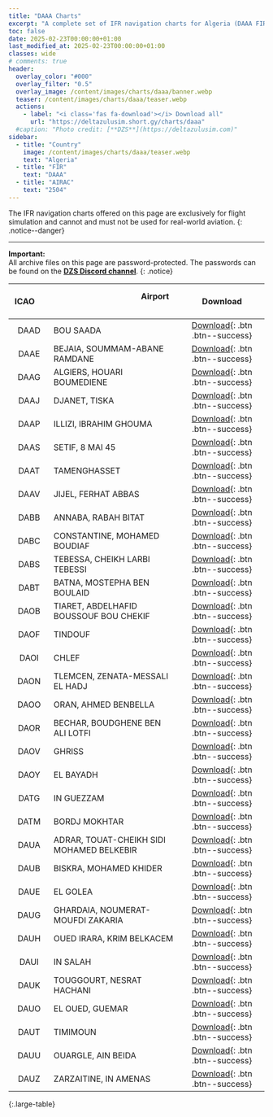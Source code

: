 ```yaml
---
title: "DAAA Charts"
excerpt: "A complete set of IFR navigation charts for Algeria (DAAA FIR) from Jeppesen available for download."
toc: false
date: 2025-02-23T00:00:00+01:00
last_modified_at: 2025-02-23T00:00:00+01:00
classes: wide
# comments: true
header:
  overlay_color: "#000"
  overlay_filter: "0.5"
  overlay_image: /content/images/charts/daaa/banner.webp
  teaser: /content/images/charts/daaa/teaser.webp
  actions:
    - label: "<i class='fas fa-download'></i> Download all"
      url: "https://deltazulusim.short.gy/charts/daaa"
  #caption: "Photo credit: [**DZS**](https://deltazulusim.com)"
sidebar:
  - title: "Country"
    image: /content/images/charts/daaa/teaser.webp
    text: "Algeria"
  - title: "FIR"
    text: "DAAA"
  - title: "AIRAC"
    text: "2504"
---
```


The IFR navigation charts offered on this page are exclusively for flight simulation and cannot and must not be used for real-world aviation.
{: .notice--danger}

--- 

**Important:** <br />All archive files on this page are password-protected. The passwords can be found on the [**DZS Discord channel**](https://discord.gg/Sf7Pkg4b).
{: .notice}

| &nbsp; &nbsp; &nbsp;  ICAO   &nbsp; &nbsp; &nbsp; | &nbsp; &nbsp; &nbsp; &nbsp; &nbsp; &nbsp; &nbsp; &nbsp; &nbsp; &nbsp; &nbsp; &nbsp; &nbsp; &nbsp; &nbsp; &nbsp; &nbsp; &nbsp; &nbsp; &nbsp;  Airport &nbsp; &nbsp; &nbsp; &nbsp; &nbsp; &nbsp; &nbsp; &nbsp; &nbsp; &nbsp; &nbsp; &nbsp; &nbsp; &nbsp; &nbsp; &nbsp; &nbsp; &nbsp; &nbsp; | &nbsp; &nbsp; &nbsp; Download &nbsp; &nbsp; &nbsp; |
| :------: | :------- | :-----: |
| DAAD | BOU SAADA | [<i class='fas fa-download'></i> Download](https://deltazulusim.short.gy/charts/daad){: .btn .btn--success} | 
| DAAE | BEJAIA, SOUMMAM-ABANE RAMDANE | [<i class='fas fa-download'></i> Download](https://deltazulusim.short.gy/charts/daae){: .btn .btn--success} | 
| DAAG | ALGIERS, HOUARI BOUMEDIENE | [<i class='fas fa-download'></i> Download](https://deltazulusim.short.gy/charts/daag){: .btn .btn--success} | 
| DAAJ | DJANET, TISKA | [<i class='fas fa-download'></i> Download](https://deltazulusim.short.gy/charts/daaj){: .btn .btn--success} | 
| DAAP | ILLIZI, IBRAHIM GHOUMA | [<i class='fas fa-download'></i> Download](https://deltazulusim.short.gy/charts/daap){: .btn .btn--success} | 
| DAAS | SETIF, 8 MAI 45 | [<i class='fas fa-download'></i> Download](https://deltazulusim.short.gy/charts/daas){: .btn .btn--success} | 
| DAAT | TAMENGHASSET | [<i class='fas fa-download'></i> Download](https://deltazulusim.short.gy/charts/daat){: .btn .btn--success} | 
| DAAV | JIJEL, FERHAT ABBAS | [<i class='fas fa-download'></i> Download](https://deltazulusim.short.gy/charts/daav){: .btn .btn--success} | 
| DABB | ANNABA, RABAH BITAT | [<i class='fas fa-download'></i> Download](https://deltazulusim.short.gy/charts/dabb){: .btn .btn--success} | 
| DABC | CONSTANTINE, MOHAMED BOUDIAF | [<i class='fas fa-download'></i> Download](https://deltazulusim.short.gy/charts/dabc){: .btn .btn--success} | 
| DABS | TEBESSA, CHEIKH LARBI TEBESSI | [<i class='fas fa-download'></i> Download](https://deltazulusim.short.gy/charts/dabs){: .btn .btn--success} | 
| DABT | BATNA, MOSTEPHA BEN BOULAID | [<i class='fas fa-download'></i> Download](https://deltazulusim.short.gy/charts/dabt){: .btn .btn--success} | 
| DAOB | TIARET, ABDELHAFID BOUSSOUF BOU CHEKIF | [<i class='fas fa-download'></i> Download](https://deltazulusim.short.gy/charts/daob){: .btn .btn--success} | 
| DAOF | TINDOUF | [<i class='fas fa-download'></i> Download](https://deltazulusim.short.gy/charts/daof){: .btn .btn--success} | 
| DAOI | CHLEF | [<i class='fas fa-download'></i> Download](https://deltazulusim.short.gy/charts/daoi){: .btn .btn--success} | 
| DAON | TLEMCEN, ZENATA-MESSALI EL HADJ | [<i class='fas fa-download'></i> Download](https://deltazulusim.short.gy/charts/daon){: .btn .btn--success} | 
| DAOO | ORAN, AHMED BENBELLA | [<i class='fas fa-download'></i> Download](https://deltazulusim.short.gy/charts/daoo){: .btn .btn--success} | 
| DAOR | BECHAR, BOUDGHENE BEN ALI LOTFI | [<i class='fas fa-download'></i> Download](https://deltazulusim.short.gy/charts/daor){: .btn .btn--success} | 
| DAOV | GHRISS | [<i class='fas fa-download'></i> Download](https://deltazulusim.short.gy/charts/daov){: .btn .btn--success} | 
| DAOY | EL BAYADH | [<i class='fas fa-download'></i> Download](https://deltazulusim.short.gy/charts/daoy){: .btn .btn--success} | 
| DATG | IN GUEZZAM | [<i class='fas fa-download'></i> Download](https://deltazulusim.short.gy/charts/datg){: .btn .btn--success} | 
| DATM | BORDJ MOKHTAR | [<i class='fas fa-download'></i> Download](https://deltazulusim.short.gy/charts/datm){: .btn .btn--success} | 
| DAUA | ADRAR, TOUAT-CHEIKH SIDI MOHAMED BELKEBIR | [<i class='fas fa-download'></i> Download](https://deltazulusim.short.gy/charts/daua){: .btn .btn--success} | 
| DAUB | BISKRA, MOHAMED KHIDER | [<i class='fas fa-download'></i> Download](https://deltazulusim.short.gy/charts/daub){: .btn .btn--success} | 
| DAUE | EL GOLEA | [<i class='fas fa-download'></i> Download](https://deltazulusim.short.gy/charts/daue){: .btn .btn--success} | 
| DAUG | GHARDAIA, NOUMERAT-MOUFDI ZAKARIA | [<i class='fas fa-download'></i> Download](https://deltazulusim.short.gy/charts/daug){: .btn .btn--success} | 
| DAUH | OUED IRARA, KRIM BELKACEM | [<i class='fas fa-download'></i> Download](https://deltazulusim.short.gy/charts/dauh){: .btn .btn--success} | 
| DAUI | IN SALAH | [<i class='fas fa-download'></i> Download](https://deltazulusim.short.gy/charts/daui){: .btn .btn--success} | 
| DAUK | TOUGGOURT, NESRAT HACHANI | [<i class='fas fa-download'></i> Download](https://deltazulusim.short.gy/charts/dauk){: .btn .btn--success} | 
| DAUO | EL OUED, GUEMAR | [<i class='fas fa-download'></i> Download](https://deltazulusim.short.gy/charts/dauo){: .btn .btn--success} | 
| DAUT | TIMIMOUN | [<i class='fas fa-download'></i> Download](https://deltazulusim.short.gy/charts/daut){: .btn .btn--success} | 
| DAUU | OUARGLE, AIN BEIDA | [<i class='fas fa-download'></i> Download](https://deltazulusim.short.gy/charts/dauu){: .btn .btn--success} | 
| DAUZ | ZARZAITINE, IN AMENAS | [<i class='fas fa-download'></i> Download](https://deltazulusim.short.gy/charts/dauz){: .btn .btn--success} | 
{:.large-table}